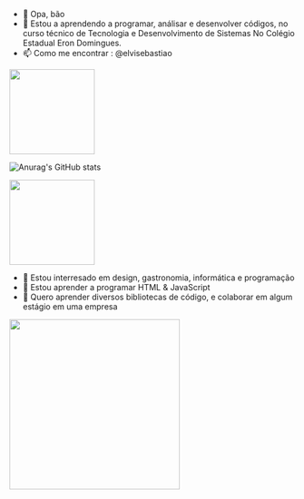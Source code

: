 - 👋 Opa, bão
- 👾 Estou a aprendendo a programar, análisar e desenvolver códigos, no curso técnico de Tecnologia e Desenvolvimento de Sistemas
     No Colégio Estadual Eron Domingues.
- 📫 Como me encontrar : @elvisebastiao

<img style="center" src="https://static.vecteezy.com/system/resources/thumbnails/011/887/899/small/memphis-round-confetti-festive-background-in-cyan-blue-pink-and-yellow-childish-pattern-and-bokeh-confetti-circles-decoration-holiday-background-free-png.png" width="150p'300x">

![Anurag's GitHub stats](https://github-readme-stats.vercel.app/api?username=elviiiis&theme=midnight-purple&show_icons=true)

<img src="https://static.vecteezy.com/system/resources/thumbnails/011/887/899/small/memphis-round-confetti-festive-background-in-cyan-blue-pink-and-yellow-childish-pattern-and-bokeh-confetti-circles-decoration-holiday-background-free-png.png" width="150p'300x">

- 👀 Estou interresado em design, gastronomia, informática e programação
- 🌱 Estou aprender a programar HTML & JavaScript
- 💞️  Quero aprender diversos bibliotecas de código, e colaborar em algum estágio em uma empresa



<img style="center" src="https://media2.giphy.com/media/v1.Y2lkPTc5MGI3NjExZXM1OTZ5YW4xdGtmdnozejJsbm1mc241bmY5cGdtMjhzaGlwMGJ6ZSZlcD12MV9pbnRlcm5hbF9naWZfYnlfaWQmY3Q9Zw/RtdRhc7TxBxB0YAsK6/giphy.gif" width="300p'600x">
